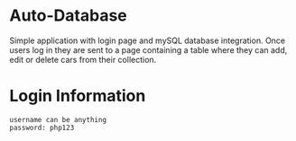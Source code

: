 # Auto-Database
Simple application with login page and mySQL database integration. Once users log in they are sent to a page containing a table where they can add, edit or delete cars from their collection. 

# Login Information
    username can be anything
    password: php123
